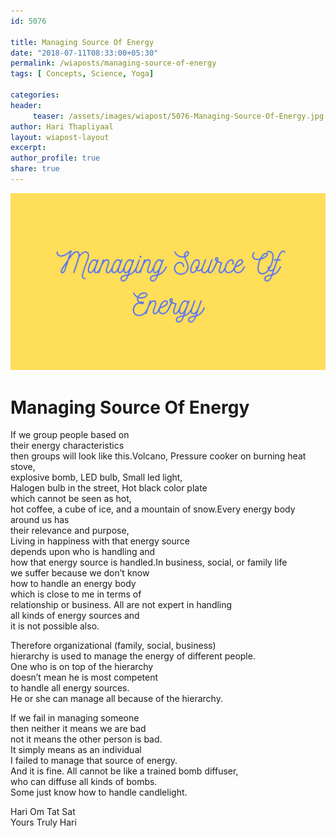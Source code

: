 ```yaml
--- 
id: 5076

title: Managing Source Of Energy
date: "2018-07-11T08:33:00+05:30"
permalink: /wiaposts/managing-source-of-energy
tags: [ Concepts, Science, Yoga]    

categories: 
header:
     teaser: /assets/images/wiapost/5076-Managing-Source-Of-Energy.jpg
author: Hari Thapliyaal 
layout: wiapost-layout 
excerpt:  
author_profile: true 
share: true 
---
```


![Managing Source Of Energy](/assets/images/wiapost/5076-Managing-Source-Of-Energy.jpg)     
   
# Managing Source Of Energy   
    
If we group people based on     
their energy characteristics     
then groups will look like this.Volcano, Pressure cooker on burning heat stove,     
explosive bomb, LED bulb, Small led light,     
Halogen bulb in the street, Hot black color plate     
which cannot be seen as hot,     
hot coffee, a cube of ice, and a mountain of snow.Every energy body around us has     
their relevance and purpose,     
Living in happiness with that energy source     
depends upon who is handling and     
how that energy source is handled.In business, social, or family life     
we suffer because we don’t know     
how to handle an energy body     
which is close to me in terms of     
relationship or business. All are not expert in handling     
all kinds of energy sources and     
it is not possible also.    
    
Therefore organizational (family, social, business)     
hierarchy is used to manage the energy of different people.     
One who is on top of the hierarchy     
doesn’t mean he is most competent     
to handle all energy sources.     
He or she can manage all because of the hierarchy.    
    
If we fail in managing someone     
then neither it means we are bad     
not it means the other person is bad.     
It simply means as an individual     
I failed to manage that source of energy.     
And it is fine. All cannot be like a trained bomb diffuser,     
who can diffuse all kinds of bombs.     
Some just know how to handle candlelight.    
    
Hari Om Tat Sat     
Yours Truly Hari    
    
